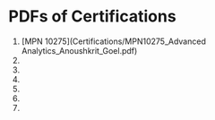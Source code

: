 # PDFs of Certifications

1. [MPN 10275](Certifications/MPN10275_Advanced Analytics_Anoushkrit_Goel.pdf)
2. [ ]()
3.
4.
5. 
6.
7.
